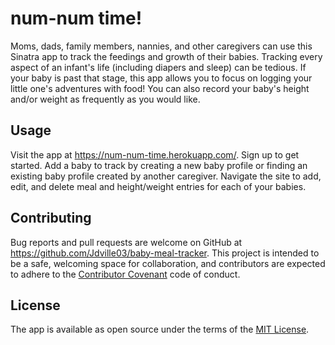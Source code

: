 # num-num time!

Moms, dads, family members, nannies, and other caregivers can use this Sinatra app to track the feedings and growth of their babies. Tracking every aspect of an infant's life (including diapers and sleep) can be tedious. If your baby is past that stage, this app allows you to focus on logging your little one's adventures with food! You can also record your baby's height and/or weight as frequently as you would like.

## Usage

Visit the app at https://num-num-time.herokuapp.com/. Sign up to get started. Add a baby to track by creating a new baby profile or finding an existing baby profile created by another caregiver. Navigate the site to add, edit, and delete meal and height/weight entries for each of your babies.

## Contributing

Bug reports and pull requests are welcome on GitHub at https://github.com/Jdville03/baby-meal-tracker. This project is intended to be a safe, welcoming space for collaboration, and contributors are expected to adhere to the [Contributor Covenant](http://contributor-covenant.org) code of conduct.

## License

The app is available as open source under the terms of the [MIT License](http://opensource.org/licenses/MIT).
